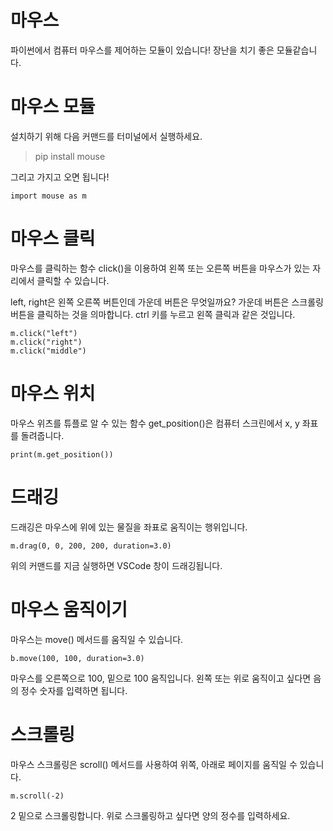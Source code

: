 # 마우스

파이썬에서 컴퓨터 마우스를 제어하는 모듈이 있습니다! 장난을 치기 좋은 모듈같습니다.

# 마우스 모듈

설치하기 위해 다음 커맨드를 터미널에서 실행하세요.

> pip install mouse

그리고 가지고 오면 됩니다!

```
import mouse as m
```

# 마우스 클릭

마우스를 클릭하는 함수 click()을 이용하여 왼쪽 또는 오른쪽 버튼을 마우스가 있는 자리에서 클릭할 수 있습니다.

left, right은 왼쪽 오른쪽 버튼인데 가운데 버튼은 무엇일까요? 가운데 버튼은 스크롤링 버튼을 클릭하는 것을 의마합니다. ctrl 키를 누르고 왼쪽 클릭과 같은 것입니다.

```
m.click("left")
m.click("right")
m.click("middle")
```

# 마우스 위치

마우스 위츠를 튜플로 알 수 있는 함수 get_position()은 컴퓨터 스크린에서 x, y 좌표를 돌려줍니다.

```
print(m.get_position())
```

# 드래깅

드래깅은 마우스에 위에 있는 물질을 좌표로 움직이는 행위입니다.

```
m.drag(0, 0, 200, 200, duration=3.0)
```

위의 커맨드를 지금 실행하면 VSCode 창이 드래깅됩니다.

# 마우스 움직이기

마우스는 move() 메서드를 움직일 수 있습니다.

```
b.move(100, 100, duration=3.0)
```

마우스를 오른쪽으로 100, 밑으로 100 움직입니다. 왼쪽 또는 위로 움직이고 싶다면 음의 정수 숫자를 입력하면 됩니다.

# 스크롤링

마우스 스크롤링은 scroll() 메서드를 사용하여 위쪽, 아래로 페이지를 움직일 수 있습니다.

```
m.scroll(-2)
```

2 밑으로 스크롤링합니다. 위로 스크롤링하고 싶다면 양의 정수를 입력하세요.
